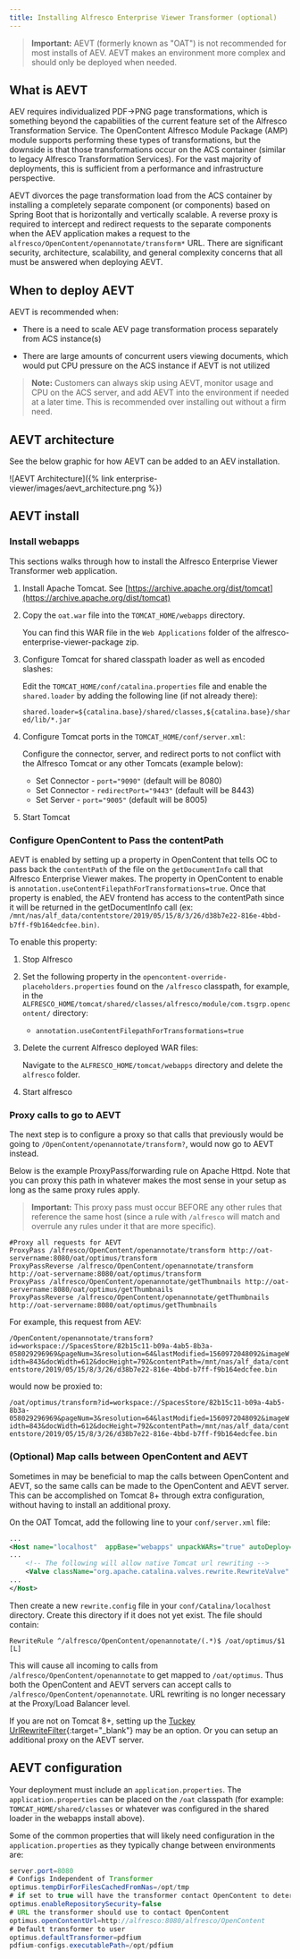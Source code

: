 ```yaml
---
title: Installing Alfresco Enterprise Viewer Transformer (optional)
---
```


> **Important:** AEVT (formerly known as "OAT") is not recommended for most installs of AEV. AEVT makes an environment more complex and should only be deployed when needed.

## What is AEVT

AEV requires individualized PDF->PNG page transformations, which is something beyond the capabilities of the current feature set of the Alfresco Transformation<!--Transform?--> Service. The OpenContent Alfresco Module Package (AMP) module supports performing these types of transformations, but the downside is that those transformations occur on the ACS container (similar to legacy Alfresco Transformation Services). For the vast majority of deployments, this is sufficient from a performance and infrastructure perspective.

AEVT divorces the page transformation load from the ACS container by installing a completely separate component (or components) based on Spring Boot that is horizontally and vertically scalable. A reverse proxy is required to intercept and redirect requests to the separate components when the AEV application makes a request to the `alfresco/OpenContent/openannotate/transform*` URL. There are significant security, architecture, scalability, and general complexity concerns that all must be answered when deploying AEVT.

## When to deploy AEVT

AEVT is recommended when:

* There is a need to scale AEV page transformation process separately from ACS instance(s)

* There are large amounts of concurrent users viewing documents, which would put CPU pressure on the ACS instance if AEVT is not utilized

> **Note:** Customers can always skip using AEVT, monitor usage and CPU on the ACS server, and add AEVT into the environment if needed at a later time. This is recommended over installing out without a firm need.

## AEVT architecture

See the below graphic for how AEVT can be added to an AEV installation.

![AEVT Architecture]({% link enterprise-viewer/images/aevt_architecture.png %})

## AEVT install

### Install webapps

This sections walks through how to install the Alfresco Enterprise Viewer Transformer web application.

1. Install Apache Tomcat. See [https://archive.apache.org/dist/tomcat](https://archive.apache.org/dist/tomcat)

2. Copy the `oat.war` file into the `TOMCAT_HOME/webapps` directory.

   You can find this WAR file in the `Web Applications` folder of the alfresco-enterprise-viewer-package zip.

3. Configure Tomcat for shared classpath loader as well as encoded slashes:

   Edit the `TOMCAT_HOME/conf/catalina.properties` file and enable the `shared.loader` by adding the following line (if not already there):

   `shared.loader=${catalina.base}/shared/classes,${catalina.base}/shared/lib/*.jar`

4. Configure Tomcat ports in the `TOMCAT_HOME/conf/server.xml`:

   Configure the connector, server, and redirect ports to not conflict with the Alfresco Tomcat or any other Tomcats (example below):

   * Set Connector - `port="9090"` (default will be 8080)
   * Set Connector - `redirectPort="9443"` (default will be 8443)
   * Set Server - `port="9005"` (default will be 8005)

5. Start Tomcat

### Configure OpenContent to Pass the contentPath

AEVT is enabled by setting up a property in OpenContent that tells OC to pass back the `contentPath` of the file on the `getDocumentInfo` call that Alfresco Enterprise Viewer makes. The property in OpenContent to enable is `annotation.useContentFilepathForTransformations=true`. Once that property is enabled, the AEV frontend has access to the contentPath since it will be returned in the getDocumentInfo call (ex: `/mnt/nas/alf_data/contentstore/2019/05/15/8/3/26/d38b7e22-816e-4bbd-b7ff-f9b164edcfee.bin)`.

To enable this property:

1. Stop Alfresco

2. Set the following property in the `opencontent-override-placeholders.properties` found on the `/alfresco` classpath, for example, in the `ALFRESCO_HOME/tomcat/shared/classes/alfresco/module/com.tsgrp.opencontent/` directory:

    * `annotation.useContentFilepathForTransformations=true`

3. Delete the current Alfresco deployed WAR files:

   Navigate to the `ALFRESCO_HOME/tomcat/webapps` directory and delete the `alfresco` folder.

4. Start alfresco

### Proxy calls to go to AEVT

The next step is to configure a proxy so that calls that previously would be going to `/OpenContent/openannotate/transform?`, would now go to AEVT instead.

Below is the example ProxyPass/forwarding rule on Apache Httpd. Note that you can proxy this path in whatever makes the most sense in your setup as long as the same proxy rules apply.

> **Important:** This proxy pass must occur BEFORE any other rules that reference the same host (since a rule with `/alfresco` will match and overrule any rules under it that are more specific).

```text
#Proxy all requests for AEVT
ProxyPass /alfresco/OpenContent/openannotate/transform http://oat-servername:8080/oat/optimus/transform
ProxyPassReverse /alfresco/OpenContent/openannotate/transform http://oat-servername:8080/oat/optimus/transform
ProxyPass /alfresco/OpenContent/openannotate/getThumbnails http://oat-servername:8080/oat/optimus/getThumbnails
ProxyPassReverse /alfresco/OpenContent/openannotate/getThumbnails http://oat-servername:8080/oat/optimus/getThumbnails
```

For example, this request from AEV:

`/OpenContent/openannotate/transform?id=workspace://SpacesStore/82b15c11-b09a-4ab5-8b3a-058029296969&pageNum=3&resolution=64&lastModified=1560972048092&imageWidth=843&docWidth=612&docHeight=792&contentPath=/mnt/nas/alf_data/contentstore/2019/05/15/8/3/26/d38b7e22-816e-4bbd-b7ff-f9b164edcfee.bin`

would now be proxied to:

`/oat/optimus/transform?id=workspace://SpacesStore/82b15c11-b09a-4ab5-8b3a-058029296969&pageNum=3&resolution=64&lastModified=1560972048092&imageWidth=843&docWidth=612&docHeight=792&contentPath=/mnt/nas/alf_data/contentstore/2019/05/15/8/3/26/d38b7e22-816e-4bbd-b7ff-f9b164edcfee.bin`

### (Optional) Map calls between OpenContent and AEVT

Sometimes in may be beneficial to map the calls between OpenContent and AEVT, so the same calls can be made to the OpenContent and AEVT server. This can be accomplished on Tomcat 8+ through extra configuration, without having to install an additional proxy.

On the OAT Tomcat, add the following line to your `conf/server.xml` file:

```xml
...
<Host name="localhost"  appBase="webapps" unpackWARs="true" autoDeploy="true">
...
    <!-- The following will allow native Tomcat url rewriting -->
    <Valve className="org.apache.catalina.valves.rewrite.RewriteValve" />
...
</Host>
```

Then create a new `rewrite.config` file in your `conf/Catalina/localhost` directory. Create this directory if it does not yet exist. The file should contain:

```text
RewriteRule ^/alfresco/OpenContent/openannotate/(.*)$ /oat/optimus/$1 [L]
```

This will cause all incoming to calls from `/alfresco/OpenContent/openannotate` to get mapped to `/oat/optimus`. Thus both the OpenContent and AEVT servers can accept calls to `/alfresco/OpenContent/openannotate`. URL rewriting is no longer necessary at the Proxy/Load Balancer level.

If you are not on Tomcat 8+, setting up the [Tuckey UrlRewriteFilter](https://tuckey.org/urlrewrite){:target="_blank"} may be an option. Or you can setup an additional proxy on the AEVT server.

## AEVT configuration

Your deployment must include an `application.properties`. The `application.properties` can be placed on the `/oat` classpath (for example: `TOMCAT_HOME/shared/classes` or whatever was configured in the shared loader in the webapps install above).

Some of the common properties that will likely need configuration in the `application.properties` as they typically change between environments are:

```java
server.port=8080
# Configs Independent of Transformer
optimus.tempDirForFilesCachedFromNas=/opt/tmp
# if set to true will have the transformer contact OpenContent to determine if the user has permissions for the document
optimus.enableRepositorySecurity=false
# URL the transformer should use to contact OpenContent
optimus.openContentUrl=http://alfresco:8080/alfresco/OpenContent
# Default transformer to user
optimus.defaultTransformer=pdfium
pdfium-configs.executablePath=/opt/pdfium
```
